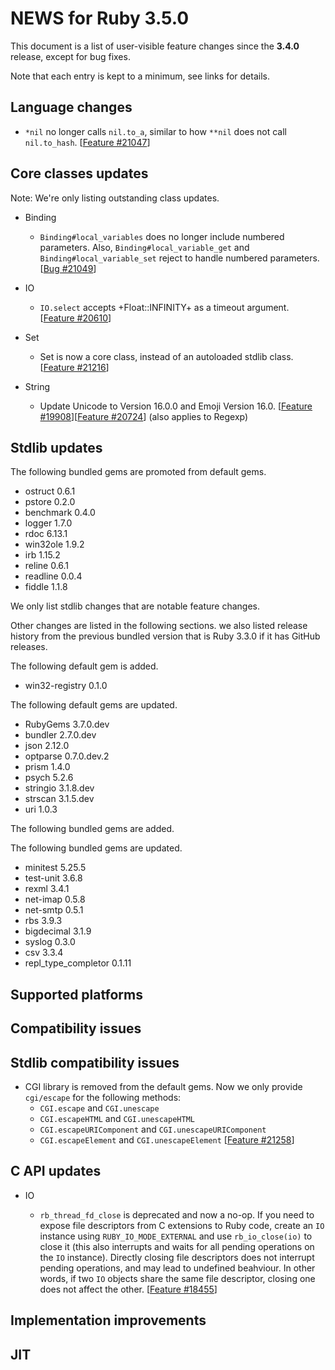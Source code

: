# NEWS for Ruby 3.5.0

This document is a list of user-visible feature changes
since the **3.4.0** release, except for bug fixes.

Note that each entry is kept to a minimum, see links for details.

## Language changes

* `*nil` no longer calls `nil.to_a`, similar to how `**nil` does
  not call `nil.to_hash`.  [[Feature #21047]]

## Core classes updates

Note: We're only listing outstanding class updates.

* Binding

    * `Binding#local_variables` does no longer include numbered parameters.
      Also, `Binding#local_variable_get` and `Binding#local_variable_set` reject to handle numbered parameters.
      [[Bug #21049]]

* IO

    * `IO.select` accepts +Float::INFINITY+ as a timeout argument.
      [[Feature #20610]]

* Set

    * Set is now a core class, instead of an autoloaded stdlib class.
      [[Feature #21216]]

* String

    * Update Unicode to Version 16.0.0 and Emoji Version 16.0. [[Feature #19908]][[Feature #20724]]
        (also applies to Regexp)

## Stdlib updates

The following bundled gems are promoted from default gems.

* ostruct 0.6.1
* pstore 0.2.0
* benchmark 0.4.0
* logger 1.7.0
* rdoc 6.13.1
* win32ole 1.9.2
* irb 1.15.2
* reline 0.6.1
* readline 0.0.4
* fiddle 1.1.8

We only list stdlib changes that are notable feature changes.

Other changes are listed in the following sections. we also listed release history from the previous bundled version that is Ruby 3.3.0 if it has GitHub releases.

The following default gem is added.

* win32-registry 0.1.0

The following default gems are updated.

* RubyGems 3.7.0.dev
* bundler 2.7.0.dev
* json 2.12.0
* optparse 0.7.0.dev.2
* prism 1.4.0
* psych 5.2.6
* stringio 3.1.8.dev
* strscan 3.1.5.dev
* uri 1.0.3

The following bundled gems are added.


The following bundled gems are updated.

* minitest 5.25.5
* test-unit 3.6.8
* rexml 3.4.1
* net-imap 0.5.8
* net-smtp 0.5.1
* rbs 3.9.3
* bigdecimal 3.1.9
* syslog 0.3.0
* csv 3.3.4
* repl_type_completor 0.1.11

## Supported platforms

## Compatibility issues

## Stdlib compatibility issues

* CGI library is removed from the default gems. Now we only provide `cgi/escape` for
  the following methods:
  * `CGI.escape` and `CGI.unescape`
  * `CGI.escapeHTML` and `CGI.unescapeHTML`
  * `CGI.escapeURIComponent` and `CGI.unescapeURIComponent`
  * `CGI.escapeElement` and `CGI.unescapeElement`
  [[Feature #21258]]

## C API updates

* IO

    * `rb_thread_fd_close` is deprecated and now a no-op. If you need to expose
      file descriptors from C extensions to Ruby code, create an `IO` instance
      using `RUBY_IO_MODE_EXTERNAL` and use `rb_io_close(io)` to close it (this
      also interrupts and waits for all pending operations on the `IO`
      instance). Directly closing file descriptors does not interrupt pending
      operations, and may lead to undefined beahviour. In other words, if two
      `IO` objects share the same file descriptor, closing one does not affect
      the other. [[Feature #18455]]

## Implementation improvements

## JIT

[Feature #18455]: https://bugs.ruby-lang.org/issues/18455
[Feature #19908]: https://bugs.ruby-lang.org/issues/19908
[Feature #20610]: https://bugs.ruby-lang.org/issues/20610
[Feature #20724]: https://bugs.ruby-lang.org/issues/20724
[Feature #21047]: https://bugs.ruby-lang.org/issues/21047
[Bug #21049]:     https://bugs.ruby-lang.org/issues/21049
[Feature #21216]: https://bugs.ruby-lang.org/issues/21216
[Feature #21258]: https://bugs.ruby-lang.org/issues/21258
